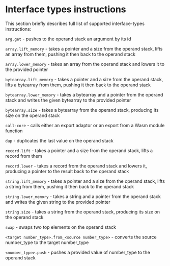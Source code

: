 # Interface types instructions

This section briefly describes full list of supported interface-types instructions:

`arg.get` - pushes to the operand stack an argument by its id

`array.lift_memory` -  takes a pointer and a size from the operand stack, lifts an array from them, pushing it then back to the operand stack

`array.lower_memory` - takes an array from the operand stack and lowers it to the provided pointer

`bytearray.lift_memory` - takes a pointer and a size from the operand stack, lifts a bytearray from them, pushing it then back to the operand stack

`bytearray.lower_memory` - takes a bytearray and a pointer from the operand stack and writes the given bytearray to the provided pointer

`bytearray.size` - takes a bytearray from the operand stack, producing its size on the operand stack

`call-core` - calls either an export adaptor or an export from a Wasm module function

`dup` - duplicates the last value on the operand stack

`record.lift` -  takes a pointer and a size from the operand stack, lifts a record from them

`record.lower` - takes a record from the operand stack and lowers it, producing a pointer to the result back to the operand stack

`string.lift_memory` - takes a pointer and a size from the operand stack, lifts a string from them, pushing it then back to the operand stack

`string.lower_memory` - takes a string and a pointer from the operand stack and writes the given string to the provided pointer

`string.size` - takes a string from the operand stack, producing its size on the operand stack

`swap` - swaps two top elements on the operand stack

`<target number_type>.from_<source number_type>` - converts the source number\_type to the target number\_type

`<number_type>.push` - pushes a provided value of number\_type to the operand stack

